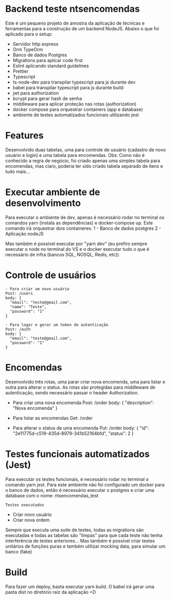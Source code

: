 # Backend teste ntsencomendas

Este é um pequeno projeto de amostra da aplicação de técnicas e ferramentas para a construção de um backend NodeJS. Abaixo o que foi aplicado para o setup:

  - Servidor http express
  - Orm TypeOrm 
  - Banco de dados Postgres
  - Migrations para aplicar code first
  - Eslint aplicando standard guidelines
  - Prettier
  - Typescript
  - ts-node-dev para transpilar typescript para js durante dev
  - babel para transpilar typescript para js durante build
  - jwt para authorization
  - bcrypt para gerar hash de senha
  - middleware para aplicar proteção nas rotas (authorization)
  - docker compose para orquestrar containers (app e database)
  - ambiente de testes automatizados funcionais utilizando jest

# Features

  Desenvolvido duas tabelas, uma para controle de usuário (cadastro de novo usuário e login) e uma tabela para encomendas. Obs: Como não é conhecido a regra de negócio, foi criado apenas uma simples tabela para encomendas, mas claro, poderia ter sido criado tabela separado de itens e tudo mais...

# Executar ambiente de desenvolvimento

 Para executar o ambiente de dev, apenas é necessário rodar no terminal os comandos yarn (instala as dependências) e docker-compose up. Este comando irá orquestrar dois containeres: 
  1 - Banco de dados postgres
  2 - Aplicação nodeJS
  
 Mas também é possível executar por "yarn dev" (eu prefiro sempre executar o node no terminal do VS e o docker executar tudo o que é necessário de infra (bancos SQL, NOSQL, Redis, etc))

# Controle de usuários

    - Para criar um novo usuário
    Post: /users
    body: {
      "email": "teste@gmail.com",
      "name": "Teste",
      "password": "1"
    }
    
    - Para logar e gerar um token de autenticação
    Post: /auth
    body: {
      "email": "teste@gmail.com",
      "password": "1"
    }
    
# Encomendas

 Desenvolvido três rotas, uma parar criar nova encomenda, uma para listar e outra para alterar o status. As rotas são protegidas para middleware de autenticação, sendo necessário passar o header Authorization.
 
 - Para criar uma nova encomenda
    Post: /order
    body: {
      "description": "Nova encomenda"
    }

 - Para listar as encomendas
    Get: /order

 - Para alterar o status de uma encomenda
    Put: /order
    body: {
      "id": "2e11775d-c519-435d-8979-341b52164bfd",
      "status": 2
    }

# Testes funcionais automatizados (Jest)

 Para executar os testes funcionais, é necessário rodar no terminal o comando yarn jest. Para este ambiente não foi configurado um docker para o banco de dados, então é necessário executar o postgres e criar uma database com o nome: ntsencomendas_test
 
    Testes executados
  - Criar novo usuário
  - Criar nova ordem
  
 Sempre que executa uma suite de testes, todas as migrations são executadas e todas as tabelas são "limpas" para que cada teste não tenha interferência de testes anteriores... Mas também é possível criar testes unitários de funções puras e também utilizar mocking data, para simular um banco (fake)

  # Build
  
   Para fazer um deploy, basta executar yarn build. O babel irá gerar uma pasta dist no diretório raiz da aplicação =D
 